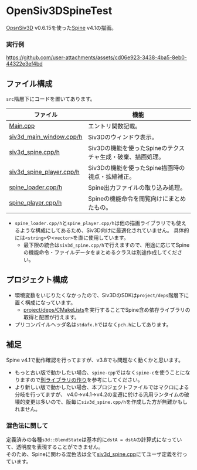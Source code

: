 # OpenSiv3DSpineTest

[OpsnSiv3D](https://github.com/Siv3D/OpenSiv3D) v0.6.15を使った[Spine](http://esotericsoftware.com/) v4.1の描画。

### 実行例

https://github.com/user-attachments/assets/cd06e923-3438-4ba5-8eb0-44322e3ef4bd

## ファイル構成
`src`階層下にコードを置いてあります。

| ファイル | 機能  |
| --- | --- |
| [Main.cpp](https://github.com/BithreenGirlen/OpenSiv3DSpineTest/blob/main/src/Main.cpp) | エントリ関数記載。 |
| [siv3d_main_window.cpp/h](https://github.com/BithreenGirlen/OpenSiv3DSpineTest/blob/main/src/siv3d_main_window.cpp) | Siv3Dのウィンドウ表示。 |
| [siv3d_spine.cpp/h](https://github.com/BithreenGirlen/OpenSiv3DSpineTest/blob/main/src/siv3d_spine.cpp) | Siv3Dの機能を使ったSpineのテクスチャ生成・破棄、描画処理。 |
| [siv3d_spine_player.cpp/h](https://github.com/BithreenGirlen/OpenSiv3DSpineTest/blob/main/src/siv3d_spine_player.cpp) | Siv3Dの機能を使ったSpine描画時の視点・拡縮補正。 |
| [spine_loader.cpp/h](https://github.com/BithreenGirlen/OpenSiv3DSpineTest/blob/main/src/spine_loader.cpp) | Spine出力ファイルの取り込み処理。 |
| [spine_player.cpp/h](https://github.com/BithreenGirlen/OpenSiv3DSpineTest/blob/main/src/spine_player.cpp) | Spineの機能命令を閲覧向けにまとめたもの。 |

- `spine_loader.cpp/h`と`spine_player.cpp/h`は他の描画ライブラリでも使えるような構成にしてあるため、Siv3D向けに最適化されていません。
具体的には`<string>`や<`vector>`を直に使用しています。
  - 最下限の統合は`siv3d_spine.cpp/h`で行えますので、用途に応じてSpineの機能命令・ファイルデータをまとめるクラスは別途作成してください。

## プロジェクト構成
- 環境変数をいじりたくなかったので、Siv3DのSDKは`project/deps`階層下に置く構成になっています。
  - [project/deps/CMakeLists](https://github.com/BithreenGirlen/OpenSiv3DSpineTest/blob/main/project/deps/CMakeLists.txt)を実行することでSpine含め依存ライブラリの取得と配置が行えます。
- プリコンパイルヘッダ名は`stdafx.h`ではなく`pch.h`にしてあります。

## 補足

Spine v4.1で動作確認を行ってますが、v3.8でも問題なく動くかと思います。  
- もっと古い版で動かしたい場合、`spine-cpp`ではなく`spine-c`を使うことになりますので[別ライブラリの作り](https://github.com/BithreenGirlen/DxLibSpineViewer/blob/main/DxLibSpineC)を参考にしてください。
- より新しい版で動かしたい場合、本プロジェクトファイルではマクロによる分岐を行ってますが、
v4.0->v4.1->v4.2の変遷に於ける汎用ランタイムの破壊的変更は多いので、版毎に`siv3d_spine.cpp/h`を作成した方が無難かもしれません。

### 混色法に関して

定義済みの各種`s3d::BlendState`は基本的に`dstA = dstA`の計算式になっていて、透明度を表現することができません。  
そのため、Spineに関わる混色法は全て[siv3d_spine.cpp](https://github.com/BithreenGirlen/OpenSiv3DSpineTest/blob/main/src/siv3d_spine.cpp)にてユーザ定義を行っています。
